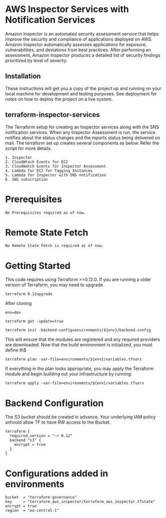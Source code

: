 # AWS Inspector Services with Notification Services

Amazon Inspector is an automated security assessment service that helps improve the security and compliance of applications deployed on AWS. Amazon Inspector automatically assesses applications for exposure, vulnerabilities, and deviations from best practices. After performing an assessment, Amazon Inspector produces a detailed list of security findings prioritized by level of severity. 

## Installation

These instructions will get you a copy of the project up and running on your local machine for development and testing purposes. See deployment for notes on how to deploy the project on a live system.


## terraform-inspector-services



The Terraform setup for creating an Inspector services along with the SNS notification services. When any Inspector Assessment is run, the service notifies about the status changes and the reports status being delivered on mail. 
The terraform set up creates several components as below. Refer the script for more details. 

```
1. Inspector 
2. CloudWtach Events for EC2
3. CloudWatch Events for Inspector Assessment
4. Lambda for EC2 for Tagging Instances
5. Lambda for Inspector with SNS notification
6. SNS subscription 

```


# Prerequisites

```
No Prerequisites required as of now.

```


# Remote State Fetch

```
No Remote State Fetch is required as of now. 
```


# Getting Started

  
This code requires using Terraform >=0.12.0.  If you are running a older version of Terraform, you may need to upgrade

```
terraform 0.12upgrade
```

After cloning

```
env=dev

terraform get -update=true

terraform init -backend-config=environments/${env}/backend.config
```

This will ensure that the modules are registered and any required providers are downloaded.  Now that the build environment is initialized, you must define th$

```
terraform plan -var-file=environments/${env}/variables.tfvars 
```

If everything in the plan looks appropriate, you may apply the Terraform module and begin building out your infrastructure by running:

```
terraform apply -var-file=environments/${env}/variables.tfvars 

```

 

# Backend Configuration

The S3 bucket should be created in advance. Your underlying IAM policy snhould allow TF to have RW access to the Bucket. 


```
terraform {
  required_version = "~> 0.12"
  backend "s3" {
    encrypt = true
  }
}
```

# Configurations added in environments
```
bucket  = "terraform-governance"
key     = "terraform_aws_inspector/terraform_aws_inspector.tfstate"
encrypt = true
region  = "eu-central-1"

```

